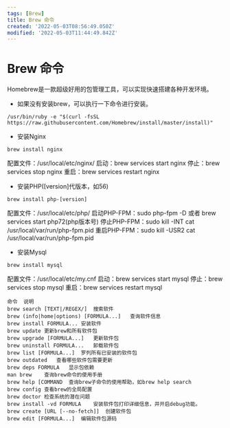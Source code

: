 ```yaml
---
tags: [Brew]
title: Brew 命令
created: '2022-05-03T08:56:49.050Z'
modified: '2022-05-03T11:44:49.842Z'
---
```


# Brew 命令

Homebrew是一款超级好用的包管理工具，可以实现快速搭建各种开发环境。
- 如果没有安装brew，可以执行一下命令进行安装。
```
/usr/bin/ruby -e "$(curl -fsSL https://raw.githubusercontent.com/Homebrew/install/master/install)"
```
- 安装Nginx
```
brew install nginx
```
配置文件：/usr/local/etc/nginx/
启动：brew services start nginx
停止：brew services stop nginx
重启：brew services restart nginx
- 安装PHP([version]代版本，如56)
```
brew install php-[version]
```
配置文件：/usr/local/etc/php/
启动PHP-FPM：sudo php-fpm -D 或者 brew services start php72(php版本号)
停止PHP-FPM：sudo kill -INT cat /usr/local/var/run/php-fpm.pid
重启PHP-FPM：sudo kill -USR2 cat /usr/local/var/run/php-fpm.pid
- 安装Mysql
```
brew install mysql
```
配置文件：/usr/local/etc/my.cnf
启动：brew services start mysql
停止：brew services stop mysql
重启：brew services restart mysql
```
命令	说明
brew search [TEXT|/REGEX/]	搜索软件
brew (info|home|options) [FORMULA...]	查询软件信息
brew install FORMULA...	安装软件
brew update	更新brew和所有软件包
brew upgrade [FORMULA...]	更新软件包
brew uninstall FORMULA...	卸载软件包
brew list [FORMULA...]	罗列所有已安装的软件包
brew outdated	查看哪些软件包需要更新
brew deps FORMULA	显示包依赖
man brew	查询brew命令的使用手册
brew help [COMMAND	查询brew子命令的使用帮助，如brew help search
brew config	查看brew的全局配置
brew doctor	检查系统的潜在问题
brew install -vd FORMULA	安装软件包打印详细信息，并开启debug功能。
brew create [URL [--no-fetch]]	创建软件包
brew edit [FORMULA...]	编辑软件包源码
```
